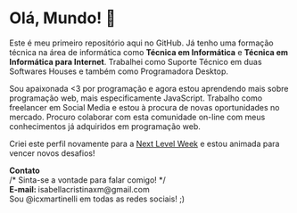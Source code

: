 <h1>Olá, Mundo! 👋</h1>

<p>Este é meu primeiro repositório aqui no GitHub. Já tenho uma formação técnica na área de informática como <strong>Técnica em Informática</strong> e <strong>Técnica em Informática para Internet</strong>. Trabalhei como Suporte Técnico em duas Softwares Houses e também como Programadora Desktop.</p>

<p>Sou apaixonada <3 por programação e agora estou aprendendo mais sobre programação web, mais especificamente JavaScript. Trabalho como freelancer em Social Media e estou à procura de novas oportunidades no mercado. Procuro colaborar com esta comunidade on-line com meus conhecimentos já adquiridos em programação web. </p>

<p>Criei este perfil novamente para a <a href="https://nextlevelweek.com/">Next Level Week</a> e estou animada para vencer novos desafios!</p>

<p><strong>Contato</strong>
<br>/* Sinta-se a vontade para falar comigo! */
<br><strong>E-mail: </strong>isabellacristinaxm@gmail.com
<br>Sou @icxmartinelli em todas as redes sociais! ;)</p>
